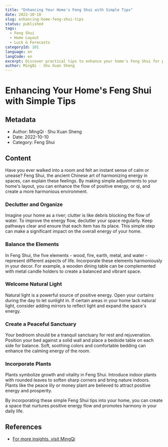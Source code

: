 ```yaml
---
title: "Enhancing Your Home's Feng Shui with Simple Tips"
date: 2022-10-10
slug: enhancing-home-feng-shui-tips
status: published
tags:
  - Feng Shui
  - Home Layout
  - Luck & Forecasts
categoryId: 101
language: en
langCode: en
excerpt: Discover practical tips to enhance your home's Feng Shui for positive energy flow.
author: MingQi · Shu Xuan Sheng
---
```


# Enhancing Your Home's Feng Shui with Simple Tips

## Metadata
- Author: MingQi · Shu Xuan Sheng
- Date: 2022-10-10
- Category: Feng Shui

## Content
Have you ever walked into a room and felt an instant sense of calm or unease? Feng Shui, the ancient Chinese art of harmonizing energy in spaces, can explain these feelings. By making simple adjustments to your home's layout, you can enhance the flow of positive energy, or qi, and create a more harmonious environment.

### Declutter and Organize
Imagine your home as a river; clutter is like debris blocking the flow of water. To improve the energy flow, declutter your space regularly. Keep pathways clear and ensure that each item has its place. This simple step can make a significant impact on the overall energy of your home.

### Balance the Elements
In Feng Shui, the five elements - wood, fire, earth, metal, and water - represent different aspects of life. Incorporate these elements harmoniously in your decor. For example, a wooden dining table can be complemented with metal candle holders to create a balanced and vibrant space.

### Welcome Natural Light
Natural light is a powerful source of positive energy. Open your curtains during the day to let sunlight in. If certain areas in your home lack natural light, consider adding mirrors to reflect light and expand the space's energy.

### Create a Peaceful Sanctuary
Your bedroom should be a tranquil sanctuary for rest and rejuvenation. Position your bed against a solid wall and place a bedside table on each side for balance. Soft, soothing colors and comfortable bedding can enhance the calming energy of the room.

### Incorporate Plants
Plants symbolize growth and vitality in Feng Shui. Introduce indoor plants with rounded leaves to soften sharp corners and bring nature indoors. Plants like the peace lily or money plant are believed to attract positive energy and prosperity.

By incorporating these simple Feng Shui tips into your home, you can create a space that nurtures positive energy flow and promotes harmony in your daily life.

## References
- [For more insights, visit MingQi](https://www.mingqi.me)